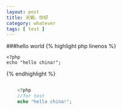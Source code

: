 ```yaml
---
layout: post
title: 天朝，你好 
category: whatever
tags: [ test ]
---
```


###hello world
{% highlight php linenos %}

    <?php 
    echo "hello china!";

{% endhighlight %}

```php

    <?php 
    //for test
    echo "hello china!";
    
```